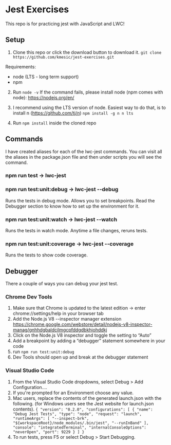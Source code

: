 # Jest Exercises
This repo is for practicing jest with JavaScript and LWC!

## Setup
1. Clone this repo or click the download button to download it.
`
git clone https://github.com/kmesic/jest-exercises.git
`

Requirements:
- node (LTS - long term support)
- npm

2. Run `node -v`
If the command fails, please install node (npm comes with node): https://nodejs.org/en/

3. I recommend using the LTS version of node. Easiest way to do that, is to install n (https://github.com/tj/n)
`
npm install -g n
n lts
`
5. Run `npm install` inside the cloned repo

## Commands
I have created aliases for each of the lwc-jest commands. You can visit all the aliases in the package.json file and then under scripts you will see the command.

### npm run test -> lwc-jest

### npm run test:unit:debug -> lwc-jest --debug
Runs the tests in debug mode. Allows you to set breakpoints. Read the Debugger section to know how to set up the environment for it.

### npm run test:unit:watch -> lwc-jest --watch
Runs the tests in watch mode. Anytime a file changes, reruns tests.

### npm run test:unit:coverage -> lwc-jest --coverage
Runs the tests to show code coverage.

## Debugger
There a couple of ways you can debug your jest test.

### Chrome Dev Tools
1. Make sure that Chrome is updated to the latest edition
-> enter chrome://settings/help in your browser tab
2. Add the Node.js V8 --inspector manager extension https://chrome.google.com/webstore/detail/nodejs-v8-inspector-manag/gnhhdgbaldcilmgcpfddgdbkhjohddkj
3. Click on the Node.js V8 inspector and toggle the setting to “Auto”
4. Add a breakpoint by adding a “debugger” statement somewhere in your code
5. run `npm run test:unit:debug`
6. Dev Tools should open up and break at the debugger statement

### Visual Studio Code
1. From the Visual Studio Code dropdowns, select Debug > Add Configuration....
2. If you're prompted for an Environment choose any value.
3. Mac users, replace the contents of the generated launch.json with the following. (for Windows users see the Jest website for launch.json contents).
`{
  "version": "0.2.0",
  "configurations": [
    {
      "name": "Debug Jest Tests",
      "type": "node",
      "request": "launch",
      "runtimeArgs": [
        "--inspect-brk",
        "${workspaceRoot}/node_modules/.bin/jest",
        "--runInBand"
      ],
      "console": "integratedTerminal",
      "internalConsoleOptions": "neverOpen",
      "port": 9229
    }
  ]
}`
4. To run tests, press F5 or select Debug > Start Debugging. 
